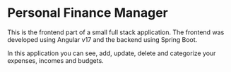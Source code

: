 # Personal Finance Manager

This is the frontend part of a small full stack application. The frontend was developed using Angular v17 and the backend using Spring Boot.

In this application you can see, add, update, delete and categorize your expenses, incomes and budgets.